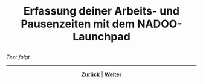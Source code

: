 # <p align="center">Erfassung deiner Arbeits- und Pausenzeiten mit dem NADOO-Launchpad</p>

_Text folgt_

---

<p align="center">
<a href="/docs/01-organisation/01-zeiterfassung/README.md"><strong>Zurück</strong></a> | <a href="/docs/01-organisation/02-zeit_und_ausbildungsnachweise/README.md"><strong>Weiter</strong></a>
</p>